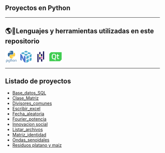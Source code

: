 <h2>Proyectos en Python</h2>

---

<div align="left">
    <h2>🌎🔨Lenguajes y herramientas utilizadas en este repositorio</h2>
    <div>
        <img src="https://github.com/devicons/devicon/blob/master/icons/python/python-original-wordmark.svg" title="Python" alt="Python" width="40" height="40" />&nbsp;
        <img src="https://github.com/devicons/devicon/blob/master/icons/numpy/numpy-original.svg" title="Numpy" alt="Numpy" width="40" height="40" />&nbsp;
        <img src="https://github.com/devicons/devicon/blob/master/icons/pandas/pandas-original.svg" title="Pandas" alt="Pandas" width="40" height="40" />&nbsp;
        <img src="https://github.com/devicons/devicon/blob/master/icons/qt/qt-original.svg" title="QT" alt="QT" width="40" height="40" />&nbsp;
    </div>
</div>

---

<h2>Listado de proyectos</h2>

<ul>
    <li><a href="https://github.com/santiagoramirez10/Proyectos_Python/tree/main/Base_datos_SQL">Base_datos_SQL</a></li>
    <li><a href="https://github.com/santiagoramirez10/Proyectos_Python/tree/main/Clase_Matriz">Clase_Matriz</a></li>
    <li><a href="https://github.com/santiagoramirez10/Proyectos_Python/tree/main/Divisores_comunes">Divisores_comunes</a></li>
    <li><a href="https://github.com/santiagoramirez10/Proyectos_Python/tree/main/Escribir_excel">Escribir_excel</a></li>
    <li><a href="https://github.com/santiagoramirez10/Proyectos_Python/tree/main/Fecha_aleatoria">Fecha_aleatoria</a></li>
    <li><a href="https://github.com/santiagoramirez10/Proyectos_Python/tree/main/Fourier_potencia">Fourier_potencia</a></li>
    <li><a href="https://github.com/santiagoramirez10/Proyectos_Python/tree/main/Innovacion social">Innovacion social</a></li>
    <li><a href="https://github.com/santiagoramirez10/Proyectos_Python/tree/main/Listar_archivos">Listar_archivos</a></li>
    <li><a href="https://github.com/santiagoramirez10/Proyectos_Python/tree/main/Matriz_identidad">Matriz_identidad</a></li>
    <li><a href="https://github.com/santiagoramirez10/Proyectos_Python/tree/main/Ondas_senoidales">Ondas_senoidales</a></li>
    <li><a href="https://github.com/santiagoramirez10/Proyectos_Python/tree/main/Residuos platano y maiz">Residuos platano y maiz</a></li>
</ul>
